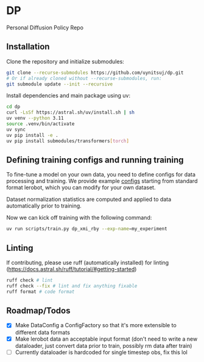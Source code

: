 # DP
Personal Diffusion Policy Repo

## Installation
Clone the repository and initialize submodules:
```bash
git clone --recurse-submodules https://github.com/uynitsuj/dp.git
# Or if already cloned without --recurse-submodules, run:
git submodule update --init --recursive
```
Install dependencies and main package using uv:
```bash
cd dp
curl -LsSf https://astral.sh/uv/install.sh | sh
uv venv --python 3.11
source .venv/bin/activate
uv sync
uv pip install -e .
uv pip install submodules/transformers[torch]

```
## Defining training configs and running training
To fine-tune a model on your own data, you need to define configs for data processing and training. We provide example [configs](dp/util/config.py) starting from standard format lerobot, which you can modify for your own dataset.

Dataset normalization statistics are computed and applied to data automatically prior to training.

Now we can kick off training with the following command:
```bash
uv run scripts/train.py dp_xmi_rby --exp-name=my_experiment
```

## Linting
If contributing, please use ruff (automatically installed) for linting (https://docs.astral.sh/ruff/tutorial/#getting-started)
```bash
ruff check # lint
ruff check --fix # lint and fix anything fixable
ruff format # code format
```

## Roadmap/Todos

- [x] Make DataConfig a ConfigFactory so that it's more extensible to different data formats
- [x] Make lerobot data an acceptable input format (don't need to write a new dataloader, just convert data prior to train, possibly rm data after train)
- [ ] Currently dataloader is hardcoded for single timestep obs, fix this lol